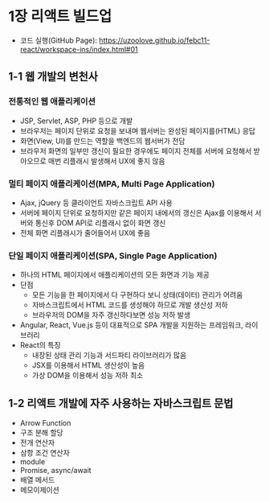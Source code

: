 # 1장 리액트 빌드업

- 코드 실행(GitHub Page): <https://uzoolove.github.io/febc11-react/workspace-ins/index.html#01>

## 1-1 웹 개발의 변천사

### 전통적인 웹 애플리케이션

- JSP, Servlet, ASP, PHP 등으로 개발
- 브라우저는 페이지 단위로 요청을 보내며 웹서버는 완성된 페이지를(HTML) 응답
- 화면(View, UI)를 만드는 역할을 백엔드의 웹서버가 전담
- 브라우저 화면의 일부만 갱신이 필요한 경우에도 페이지 전체를 서버에 요청해서 받아오므로 매번 리플래시 발생해서 UX에 좋지 않음

### 멀티 페이지 애플리케이션(MPA, Multi Page Application)

- Ajax, jQuery 등 클라이언트 자바스크립트 API 사용
- 서버에 페이지 단위로 요청하지만 같은 페이지 내에서의 갱신은 Ajax를 이용해서 서버와 통신후 DOM API로 리플래시 없이 화면 갱신
- 전체 화면 리플래시가 줄어들어서 UX에 좋음

### 단일 페이지 애플리케이션(SPA, Single Page Application)

- 하나의 HTML 페이지에서 애플리케이션의 모든 화면과 기능 제공
- 단점
  - 모든 기능을 한 페이지에서 다 구현하다 보니 상태(데이터) 관리가 어려움
  - 자바스크립트에서 HTML 코드를 생성해야 하므로 개발 생산성 저하
  - 브라우저의 DOM을 자주 갱신하다보면 성능 저하 발생
- Angular, React, Vue.js 등이 대표적으로 SPA 개발을 지원하는 프레임워크, 라이브러리
- React의 특징
  - 내장된 상태 관리 기능과 서드파티 라이브러리가 많음
  - JSX를 이용해서 HTML 생산성이 높음
  - 가상 DOM을 이용해서 성능 저하 최소

## 1-2 리액트 개발에 자주 사용하는 자바스크립트 문법

- Arrow Function
- 구조 분해 할당
- 전개 연산자
- 삼항 조건 연산자
- module
- Promise, async/await
- 배열 메서드
- 메모이제이션
